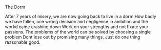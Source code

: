 The Dorm

After 7 years of misery, we are now going back to live in a dorm
How badly we have fallen, one wrong decision and negligence in ambition 
and the workd came crashing down
Work on your strengths and not fixate your passions.
The problems of the world can be solved by choosing a single problem
Dont lose out by promising many things, Just do one thing reasonable good.